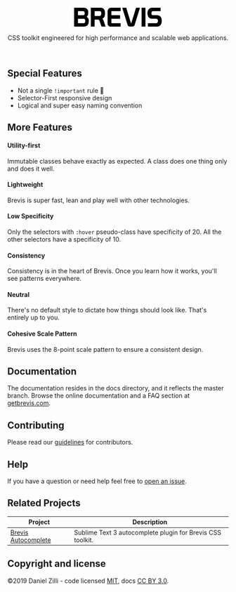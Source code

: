 <p align="center">
<img src="docs/img/logo-brevis.svg" alt="Brevis is a powerfull and easy to use CSS toolkit." width="200px">
</p>

<p align="center">CSS toolkit engineered for high performance and scalable web applications.</p>

<br>

## Special Features

* Not a single `!important` rule :tada:
* Selector-First responsive design
* Logical and super easy naming convention

## More Features

#### Utility-first

Immutable classes behave exactly as expected. A class does one thing only and does it well.

#### Lightweight

Brevis is super fast, lean and play well with other technologies.

#### Low Specificity

Only the selectors with `:hover` pseudo-class have specificity of 20. All the other selectors have a specificity of 10.

#### Consistency

Consistency is in the heart of Brevis. Once you learn how it works, you'll see patterns everywhere.

#### Neutral

There's no default style to dictate how things should look like. That's entirely up to you.

#### Cohesive Scale Pattern

Brevis uses the 8-point scale pattern to ensure a consistent design.


## Documentation
The documentation resides in the docs directory, and it reflects the master branch. Browse the online documentation and a FAQ section at [getbrevis.com](https://getbrevis.com).

## Contributing

Please read our [guidelines](CONTRIBUTING.md) for contributors.

## Help

If you have a question or need help feel free to [open an issue](https://github.com/dlzi/brevis/issues/new).

## Related Projects

| Project | Description |
|-----------|---------|
|[Brevis Autocomplete](https://github.com/dlzi/brevis-autocomplete) | Sublime Text 3 autocomplete plugin for Brevis CSS toolkit. |


## Copyright and license

©2019 Daniel Zilli - code licensed [MIT](LICENSE), docs [CC BY 3.0](https://creativecommons.org/licenses/by/3.0/).
